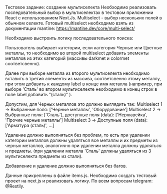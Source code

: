 Тестовое задание: создание мультиселекта
Необходимо реализовать последовательный выбор в мультиселектах в тестовом приложении React с использованием Next.Js.
Multiselect - выбор нескольких полей в обычном селекте.
Готовый multiselect необходимо взять из документации mantine: https://mantine.dev/core/multi-select/

Необходимо выстроить логику последовательного поиска:

Пользователь выбирает категории, если категория Черные или Цветные металлы, то необходимо во второй multiselect 
добавить элементы металлов из этих категорий (массивы darkmet и colormet соответсвенно).

Далее при выборе металла из второго мультиселекта необходимо вставить в третий элементы из массива, соответсвенно этому металлу, при этом добавить к 
каждому label в конце имя металла (например, при выборе 'Сталь' во втором мультиселекте необходимо в конец строк в поле label добавить "(сталь)" ).

Допустим, для Черных металлов это должно выглядить так:
Multiselect 1 -> Выбранные поля: ['Черные металлы', 'Оборудование'] 
Multiselect 2 -> Выбранные поля: ['Сталь'], доступные поля (data): ['Нержавейка', 'Прочие черные металлы']
Multiselect 3 -> Доступные поля (data): ['Арматура (сталь)', ...]

Удаление должно выполняться без проблем, то есть при удалении категории металлов должны удаляться все металлы и их предметы из черных металлов,
аналогично при удалении металла должны удаляться и предметы. (при удалении металла 'Сталь' должны удаляться из 3 мультиселекта предметы из стали).

Добавление и удаление должно выполняться без багов.

Данные прикреплены в файле items.js.
Необходимо создать тестовый проект на next.js и реализовать логику.
По всем вопросам telegram: @Restily.

